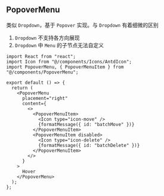 ## PopoverMenu

类似 `Dropdown`，基于 `Popover` 实现。与 `Dropdown` 有着细微的区别

1. `Dropdown` 不支持各方向展现
2. `Dropdown` 中 `Menu` 的子节点无法自定义

```tsx
import React from "react";
import Icon from "@/components/Icons/AntdIcon";
import PopoverMenu, { PopoverMenuItem } from "@/components/PopoverMenu";

export default () => {
  return (
    <PopoverMenu
      placement="right"
      content={
        <>
          <PopoverMenuItem>
            <Icon type="icon-move" />
            {formatMessage({ id: "batchMove" })}
          </PopoverMenuItem>
          <PopoverMenuItem disabled>
            <Icon type="icon-delete" />
            {formatMessage({ id: "batchDelete" })}
          </PopoverMenuItem>
        </>
      }
    >
      Hover
    </PopoverMenu>
  );
};
```

